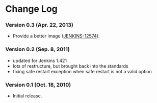 # Change Log

### Version 0.3 (Apr. 22, 2013)

- Provide a better image ([JENKINS-12574](https://issues.jenkins-ci.org/browse/JENKINS-12574)).

### Version 0.2 (Sep. 8, 2011)

- updated for Jenkins 1.421
- lots of restructure, but brought back into the standards
- fixing safe restart exception when safe restart is not a valid option

### Version 0.1 (Oct. 18, 2010)

- Initial release.
